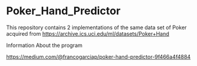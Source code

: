 # Poker_Hand_Predictor
This repository contains 2 implementations of the same data set of Poker acquired from https://archive.ics.uci.edu/ml/datasets/Poker+Hand

Information About the program

https://medium.com/@francogarciap/poker-hand-predictor-9f466a4f4884
